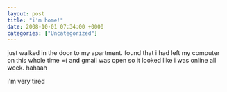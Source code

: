 ```yaml
---
layout: post
title: "i'm home!"
date: 2008-10-01 07:34:00 +0000
categories: ["Uncategorized"]
---
```


just walked in the door to my apartment. found that i had left my computer on this whole time =( and gmail was open so it looked like i was online all week. hahaah

i'm very tired